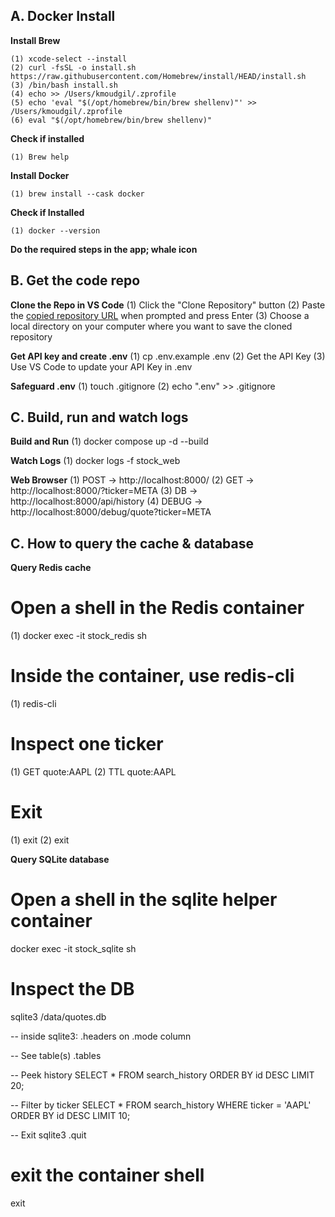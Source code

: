 ## A. Docker Install

**Install Brew**
```console
(1) xcode-select --install
(2) curl -fsSL -o install.sh https://raw.githubusercontent.com/Homebrew/install/HEAD/install.sh
(3) /bin/bash install.sh
(4) echo >> /Users/kmoudgil/.zprofile
(5) echo 'eval "$(/opt/homebrew/bin/brew shellenv)"' >> /Users/kmoudgil/.zprofile
(6) eval "$(/opt/homebrew/bin/brew shellenv)"
```

**Check if installed**
```console
(1) Brew help
```

**Install Docker**
```console
(1) brew install --cask docker
```

**Check if Installed**
```console
(1) docker --version
```

**Do the required steps in the app; whale icon**


## B. Get the code repo

**Clone the Repo in VS Code**
(1) Click the "Clone Repository" button
(2) Paste the [copied repository URL](https://github.com/karanmoudgil/stock-app.git) when prompted and press Enter
(3) Choose a local directory on your computer where you want to save the cloned repository

**Get API key and create .env**
(1) cp .env.example .env
(2) Get the API Key
(3) Use VS Code to update your API Key in .env

**Safeguard .env**
(1) touch .gitignore
(2) echo ".env" >> .gitignore


## C. Build, run and watch logs

**Build and Run**
(1) docker compose up -d --build

**Watch Logs**
(1) docker logs -f stock_web

**Web Browser**
(1) POST -> http://localhost:8000/
(2) GET -> http://localhost:8000/?ticker=META
(3) DB -> http://localhost:8000/api/history
(4) DEBUG -> http://localhost:8000/debug/quote?ticker=META

## C. How to query the cache & database

**Query Redis cache**
# Open a shell in the Redis container
(1) docker exec -it stock_redis sh

# Inside the container, use redis-cli
(1) redis-cli

# Inspect one ticker
(1) GET quote:AAPL
(2) TTL quote:AAPL

# Exit
(1) exit
(2) exit


**Query SQLite database**
# Open a shell in the sqlite helper container
docker exec -it stock_sqlite sh

# Inspect the DB
sqlite3 /data/quotes.db

-- inside sqlite3:
.headers on
.mode column

-- See table(s)
.tables

-- Peek history
SELECT * FROM search_history ORDER BY id DESC LIMIT 20;

-- Filter by ticker
SELECT * FROM search_history WHERE ticker = 'AAPL' ORDER BY id DESC LIMIT 10;

-- Exit sqlite3
.quit

# exit the container shell
exit
